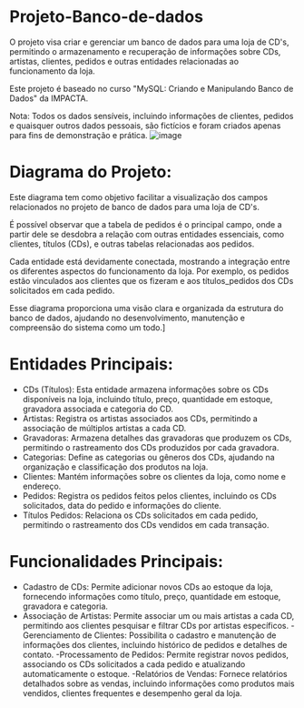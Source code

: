 # Projeto-Banco-de-dados
O projeto visa criar e gerenciar um banco de dados para uma loja de CD's, permitindo o armazenamento e recuperação de informações sobre CDs, artistas, clientes, pedidos e outras entidades relacionadas ao funcionamento da loja.

Este projeto é baseado no curso "MySQL: Criando e Manipulando Banco de Dados" da IMPACTA.

Nota: Todos os dados sensíveis, incluindo informações de clientes, pedidos e quaisquer outros dados pessoais, são fictícios e foram criados apenas para fins de demonstração e prática.
![image](https://github.com/user-attachments/assets/bf9ed63c-c83d-490c-89ac-99e36d9cefde)

# Diagrama do Projeto:
Este diagrama tem como objetivo facilitar a visualização dos campos relacionados no projeto de banco de dados para uma loja de CD's.

É possível observar que a tabela de pedidos é o principal campo, onde a partir dele se desdobra a relação com outras entidades essenciais, como clientes, títulos (CDs), e outras tabelas relacionadas aos pedidos.

Cada entidade está devidamente conectada, mostrando a integração entre os diferentes aspectos do funcionamento da loja. Por exemplo, os pedidos estão vinculados aos clientes que os fizeram e aos títulos_pedidos dos CDs solicitados em cada pedido.

Esse diagrama proporciona uma visão clara e organizada da estrutura do banco de dados, ajudando no desenvolvimento, manutenção e compreensão do sistema como um todo.]

# Entidades Principais:
- CDs (Títulos): Esta entidade armazena informações sobre os CDs disponíveis na loja, incluindo título, preço, quantidade em estoque, gravadora associada e categoria do CD.
- Artistas: Registra os artistas associados aos CDs, permitindo a associação de múltiplos artistas a cada CD.
- Gravadoras: Armazena detalhes das gravadoras que produzem os CDs, permitindo o rastreamento dos CDs produzidos por cada gravadora.
- Categorias: Define as categorias ou gêneros dos CDs, ajudando na organização e classificação dos produtos na loja.
- Clientes: Mantém informações sobre os clientes da loja, como nome e endereço.
- Pedidos: Registra os pedidos feitos pelos clientes, incluindo os CDs solicitados, data do pedido e informações do cliente.
- Títulos Pedidos: Relaciona os CDs solicitados em cada pedido, permitindo o rastreamento dos CDs vendidos em cada transação.

# Funcionalidades Principais:
- Cadastro de CDs: Permite adicionar novos CDs ao estoque da loja, fornecendo informações como título, preço, quantidade em estoque, gravadora e categoria.
- Associação de Artistas: Permite associar um ou mais artistas a cada CD, permitindo aos clientes pesquisar e filtrar CDs por artistas específicos.
-Gerenciamento de Clientes: Possibilita o cadastro e manutenção de informações dos clientes, incluindo histórico de pedidos e detalhes de contato.
-Processamento de Pedidos: Permite registrar novos pedidos, associando os CDs solicitados a cada pedido e atualizando automaticamente o estoque.
-Relatórios de Vendas: Fornece relatórios detalhados sobre as vendas, incluindo informações como produtos mais vendidos, clientes frequentes e desempenho geral da loja.
